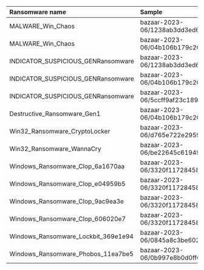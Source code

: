 | Ransomware name                     | Sample                                                                              |
|:------------------------------------|:------------------------------------------------------------------------------------|
| MALWARE_Win_Chaos                   | bazaar-2023-06/1238ab3dd3ed620536969ee438e99a33a418ba20f5e691962ed07904e075b2a4.exe |
| MALWARE_Win_Chaos                   | bazaar-2023-06/04b106b179c202c67361aa4debad5d82f79a1927ab0ab8abc2ef350d18894b08.exe |
| INDICATOR_SUSPICIOUS_GENRansomware  | bazaar-2023-06/1238ab3dd3ed620536969ee438e99a33a418ba20f5e691962ed07904e075b2a4.exe |
| INDICATOR_SUSPICIOUS_GENRansomware  | bazaar-2023-06/04b106b179c202c67361aa4debad5d82f79a1927ab0ab8abc2ef350d18894b08.exe |
| INDICATOR_SUSPICIOUS_GENRansomware  | bazaar-2023-06/5ccff9af23c18998221f45396732539d18e330454327d1e7450095c682d8c552.exe |
| Destructive_Ransomware_Gen1         | bazaar-2023-06/04b106b179c202c67361aa4debad5d82f79a1927ab0ab8abc2ef350d18894b08.exe |
| Win32_Ransomware_CryptoLocker       | bazaar-2023-06/d765e722e295969c0a5c2d90f549db8b89ab617900bf4698db41c7cdad993bb9.exe |
| Win32_Ransomware_WannaCry           | bazaar-2023-06/be22645c61949ad6a077373a7d6cd85e3fae44315632f161adc4c99d5a8e6844.exe |
| Windows_Ransomware_Clop_6a1670aa    | bazaar-2023-06/3320f11728458d01eef62e10e48897ec1c2277c1fe1aa2d471a16b4dccfc1207.exe |
| Windows_Ransomware_Clop_e04959b5    | bazaar-2023-06/3320f11728458d01eef62e10e48897ec1c2277c1fe1aa2d471a16b4dccfc1207.exe |
| Windows_Ransomware_Clop_9ac9ea3e    | bazaar-2023-06/3320f11728458d01eef62e10e48897ec1c2277c1fe1aa2d471a16b4dccfc1207.exe |
| Windows_Ransomware_Clop_606020e7    | bazaar-2023-06/3320f11728458d01eef62e10e48897ec1c2277c1fe1aa2d471a16b4dccfc1207.exe |
| Windows_Ransomware_Lockbit_369e1e94 | bazaar-2023-06/0845a8c3be602a72e23a155b23ad554495bd558fa79e1bb849aa75f79d069194.exe |
| Windows_Ransomware_Phobos_11ea7be5  | bazaar-2023-06/0b997e8b0d0ff6cc4e6f1919c6c0f3080eaa0d08c8fccdf50f7648bf05cca446.exe |